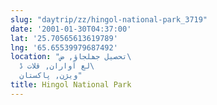 ```yaml
---
slug: "daytrip/zz/hingol-national-park_3719"
date: '2001-01-30T04:37:00'
lat: '25.70565613619789'
lng: '65.65539979687492'
location: "تحصیل جھلجاؤ, ض\
  لع آواران, قلات ڈ\
  ویژن, پاکستان"
title: Hingol National Park
---
```



